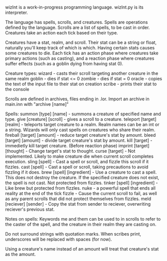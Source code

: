 wizInt is a work-in-progress programming language. wizInt.py is its interpreter.

The language has spells, scrolls, and creatures. Spells are operations defined by the language. Scrolls are a list of spells, to be cast in order. Creatures take an action each tick based on their type.

Creatures have a stat, realm, and scroll. Their stat can be a string or float, naturally you'll keep track of which is which.
Having certain stats causes some creatures to die. Each tick has an action phase where creatures take primary actions (such as casting), and a reaction phase where creatures suffer effects (such as a goblin dying from having stat 0).

Creature types:
wizard - casts their scroll targeting another creature in the same realm
goblin - dies if stat <= 0
zombie - dies if stat = 0
oracle - copies the text of the input file to their stat on creation
scribe - prints their stat to the console

Scrolls are defined in archives, files ending in .lor. Import an archive in main.inn with "archive [name]"

Spells:
summon [type] [name] - summons a creature of specified name and type.
give [creature] [scroll] - gives a scroll to a creature.
teleport [target] [realm] - teleports target creature to a realm. Realm names can be an int or a string. Wizards will only cast
    spells on creatures who share their realm.
fireball [target] [amount] - reduce target creature's stat by amount.
bleed [target] [amount] - divide target creature's stat by amount. 
kill [target] - immedietly kill target creature. (Before reaction phase)
imprint [target] [thought] - Change target's stat to thought. 
curse [target] - Not implemented. Likely to make creature die when current scroll completes execution.
sling [spell] - Cast a spell or scroll, and fizzle this scroll if it fizzles.
cast [spell] - Cast a spell or scroll, taking precautions to avoid fizzling if it does.
brew [spell] [ingredient] - Use a creature to cast a spell. This does not destroy the creature. If the specified creature does not
    exist, the spell is not cast. Not protected from fizzles.
tinker [spell] [ingredient] - Like brew but protected from fizzles.
nuke - a powerful spell that ends all reality at the end of the tick
fizzle - Cause the current scroll to fail, as well as any parent scrolls that did not protect themselves from fizzles.
meld [reciever] [sender] - Copy the stat from sender to reciever, overwriting reciever's previous stat.

Notes on spells:
Keywords me and them can be used to in scrolls to refer to the caster of the spell, and the creature in their realm they are casting on.

Do not surround strings with quotation marks. When scribes print, underscores will be replaced with spaces (for now).

Using a creature's name instead of an amount will treat that creature's stat as the amount.

